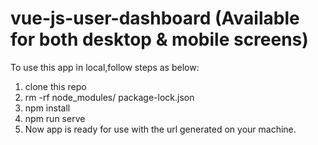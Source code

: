 # vue-js-user-dashboard (Available for both desktop & mobile screens) 


To use this app in local,follow steps as below:
1. clone this repo
2. rm -rf node_modules/ package-lock.json
2. npm install
3. npm run serve
4. Now app is ready for use with the url generated on your machine.
